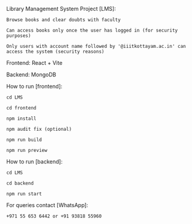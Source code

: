 Library Management System Project [LMS]:

    Browse books and clear doubts with faculty

    Can access books only once the user has logged in (for security purposes)

    Only users with account name followed by '@iiitkottayam.ac.in' can access the system (security reasons)


Frontend: React + Vite

Backend: MongoDB


How to run [frontend]:

    cd LMS

    cd frontend

    npm install

    npm audit fix (optional)

    npm run build

    npm run preview


How to run [backend]:

    cd LMS

    cd backend

    npm run start


For queries contact [WhatsApp]:

    +971 55 653 6442 or +91 93818 55960
